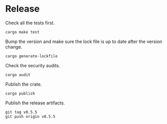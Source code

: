 # Release

Check all the tests first.

```
cargo make test
```

Bump the version and make sure the lock file is up to date after the version change.

```
cargo generate-lockfile
```

Check the security audits.

```
cargo audit
```

Publish the crate.

```
cargo publish
```

Publish the release artifacts.

```
git tag v0.5.5
git push origin v0.5.5
```
